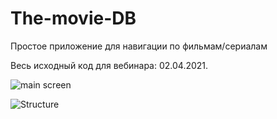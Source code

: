 # The-movie-DB
Простое приложение для навигации по фильмам/сериалам

Весь исходный код для вебинара: 02.04.2021.

![main screen](https://user-images.githubusercontent.com/47791792/113339086-6914e100-9343-11eb-902a-6091da85a675.png)

![Structure](https://user-images.githubusercontent.com/47791792/113339103-6f0ac200-9343-11eb-8a75-07f0fcbbb7ce.png)

